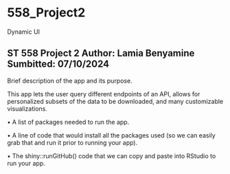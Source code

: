 # 558_Project2
Dynamic UI

ST 558 Project 2
Author: Lamia Benyamine
Sumbitted: 07/10/2024
------------------------

Brief description of the app and its purpose.

This app lets the user query different endpoints of an API, allows for personalized subsets of the data to be downloaded, and many customizable visualizations.  

• A list of packages needed to run the app.

• A line of code that would install all the packages used (so we can easily grab that and run it prior to running your app).

• The shiny::runGitHub() code that we can copy and paste into RStudio to run your app.